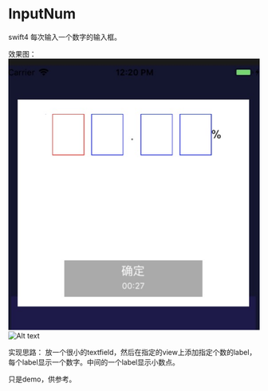 # InputNum
swift4 每次输入一个数字的输入框。

效果图：
![Alt text](https://github.com/weiman152/InputNum/blob/master/screenShot/11.png)
<br>
![Alt text](https://github.com/weiman152/InputNum/blob/master/screenShot/22.gif)

实现思路：
   放一个很小的textfield，然后在指定的view上添加指定个数的label，每个label显示一个数字。中间的一个label显示小数点。

只是demo，供参考。

